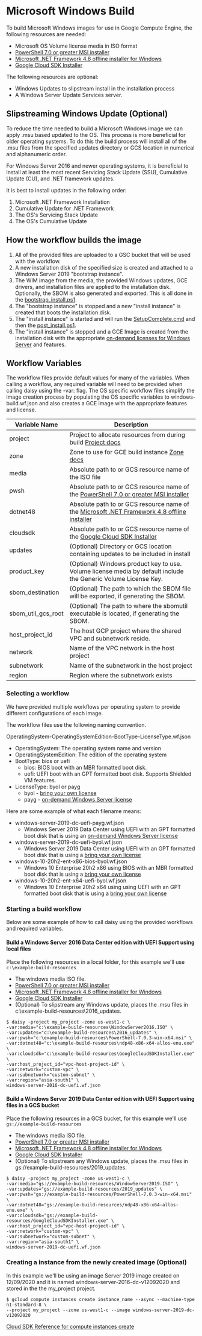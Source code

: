 # Microsoft Windows Build

To build Microsoft Windows images for use in Google Compute Engine, the following resources are needed:

* Microsoft OS Volume license media in ISO format
* [PowerShell 7.0 or greater MSI installer](https://github.com/PowerShell/PowerShell#get-powershell)
* [Microsoft .NET Framework 4.8 offline installer for Windows](https://support.microsoft.com/en-us/help/4503548/microsoft-net-framework-4-8-offline-installer-for-windows)
* [Google Cloud SDK Installer](https://dl.google.com/dl/cloudsdk/channels/rapid/GoogleCloudSDKInstaller.exe)

The following resources are optional:

* Windows Updates to slipstream install in the installation process
* A Windows Server Update Services server.

## Slipstreaming Windows Update (Optional)

To reduce the time needed to build a Microsoft Windows image we can apply .msu
based updated to the OS. This process is more beneficial for older operating systems.
To do this the build process will install all of the .msu files from the specified updates directory or GCS location in numerical and alphanumeric order.

For Windows Server 2016 and newer operating systems, it is beneficial to install
at least the most recent Servicing Stack Update (SSU), Cumulative Update (CU),
and .NET framework updates.

It is best to install updates in the following order:
1. Microsoft .NET Framework Installation
1. Cumulative Update for .NET Framework
1. The OS's Servicing Stack Update
1. The OS's Cumulative Update

## How the workflow builds the image

1. All of the provided files are uploaded to a GSC bucket that will be used with the workflow.
1. A new installation disk of the specified size is created and attached to a Windows Server 2019 "bootstrap instance".
1. The WIM image from the media, the provided Windows updates, GCE drivers, and installation files are applied to the installation disk. Optionally, the SBOM is also generated and exported. This is all done in the [bootstrap_install.ps1](https://github.com/GoogleCloudPlatform/compute-image-tools/blob/master/daisy_workflows/image_build/windows/bootstrap_install.ps1).
1. The "bootstrap instance" is stopped and a new "install instance" is created that boots the installation disk.
1. The "install instance" is started and will run the [SetupComplete.cmd](https://github.com/GoogleCloudPlatform/compute-image-tools/blob/master/daisy_workflows/image_build/windows/components/SetupComplete.cmd) and then the [post_install.ps1](https://github.com/GoogleCloudPlatform/compute-image-tools/blob/master/daisy_workflows/image_build/windows/post_install.ps1).
1. The "install instance" is stopped and a GCE Image is created from the installation disk with the appropriate [on-demand licenses for Windows Server](https://cloud.google.com/compute/docs/instances/windows/ms-licensing) and features.

## Workflow Variables

The workflow files provide default values for many of the variables. When calling a workflow,
any required variable will need to be provided when calling daisy using the -var: flag. The OS specific workflow files simplify the image creation process by populating the OS specific variables to windows-build.wf.json and also creates a GCE image with the appropriate features and license.


| Variable Name | Description |
| --- | --- |
| project | Project to allocate resources from during build [Project docs](https://cloud.google.com/resource-manager/docs/creating-managing-projects) |
| zone | Zone to use for GCE build instance [Zone docs](https://cloud.google.com/compute/docs/regions-zones/) |
| media | Absolute path to or GCS resource name of the ISO file |
| pwsh | Absolute path to or GCS resource name of the [PowerShell 7.0 or greater MSI installer](https://github.com/PowerShell/PowerShell#get-powershell) |
| dotnet48 | Absolute path to or GCS resource name of the [Microsoft .NET Framework 4.8 offline installer](https://support.microsoft.com/en-us/help/4503548/microsoft-net-framework-4-8-offline-installer-for-windows) |
| cloudsdk | Absolute path to or GCS resource name of the [Google Cloud SDK Installer](https://dl.google.com/dl/cloudsdk/channels/rapid/GoogleCloudSDKInstaller.exe) |
| updates | (Optional) Directory or GCS location containing updates to be included in install |
| product_key | (Optional) Windows product key to use. Volume license media by default include the Generic Volume License Key. |
| sbom_destination | (Optional) The path to which the SBOM file will be exported, if generating the SBOM. |
| sbom_util_gcs_root | (Optional) The path to where the sbomutil executable is located, if generating the SBOM. |
| host_project_id | The host GCP project where the shared VPC and subnetwork reside. |
| network | Name of the VPC network in the host project |
| subnetwork | Name of the subnetwork in the host project |
| region | Region where the subnetwork exists |

### Selecting a workflow

We have provided multiple workflows per operating system to provide different configurations of each image.

The workflow files use the following naming convention.

OperatingSystem-OperatingSystemEdition-BootType-LicenseType.wf.json

* OperatingSystem: The operating system name and version
* OperatingSystemEdition: The edition of the operating system
* BootType: bios or uefi
  * bios: BIOS boot with an MBR formatted boot disk.
  * uefi: UEFI boot with an GPT formatted boot disk. Supports Shielded VM features.
* LicenseType: byol or payg
  * byol - [bring your own license](https://cloud.google.com/compute/docs/nodes/bringing-your-own-licenses)
  * payg - [on-demand Windows Server license](https://cloud.google.com/compute/docs/instances/windows/ms-licensing#on-demand)

Here are some example of what each filename means:
* windows-server-2019-dc-uefi-payg.wf.json
  * Windows Server 2019 Data Center using UEFI with an GPT formatted boot disk that is
    using an [on-demand Windows Server license](https://cloud.google.com/compute/docs/instances/windows/ms-licensing#on-demand)
* windows-server-2019-dc-uefi-byol.wf.json
  * Windows Server 2019 Data Center using UEFI with an GPT formatted boot disk that is
    using a [bring your own license](https://cloud.google.com/compute/docs/nodes/bringing-your-own-licenses)
* windows-10-20h2-ent-x86-bios-byol.wf.json
  * Windows 10 Enterprise 20h2 x86 using BIOS with an MBR formatted boot disk that is
    using a [bring your own license](https://cloud.google.com/compute/docs/nodes/bringing-your-own-licenses)
* windows-10-20h2-ent-x64-uefi-byol.wf.json
  * Windows 10 Enterprise 20h2 x64 using using UEFI with an GPT formatted boot disk that is
    using a [bring your own license](https://cloud.google.com/compute/docs/nodes/bringing-your-own-licenses)


### Starting a build workflow

Below are some example of how to call daisy using the provided workflows and required variables.

#### Build a Windows Server 2016 Data Center edition with UEFI Support using local files

Place the following resources in a local folder, for this example we'll use `c:\example-build-resources`
* The windows media ISO file.
* [PowerShell 7.0 or greater MSI installer](https://github.com/PowerShell/PowerShell#get-powershell)
* [Microsoft .NET Framework 4.8 offline installer for Windows](https://support.microsoft.com/en-us/help/4503548/microsoft-net-framework-4-8-offline-installer-for-windows)
* [Google Cloud SDK Installer](https://dl.google.com/dl/cloudsdk/channels/rapid/GoogleCloudSDKInstaller.exe)
* (Optional) To slipstream any Windows update, places the .msu files in c:\example-build-resources\2016_updates.

```shell
$ daisy -project my_project -zone us-west1-c \
-var:media="c:\example-build-resources\WindowServer2016.ISO" \
-var:updates="c:\example-build-resources\2016_updates" \
-var:pwsh="c:\example-build-resources\PowerShell-7.0.3-win-x64.msi" \
-var:dotnet48="c:\example-build-resources\ndp48-x86-x64-allos-enu.exe" \
-var:cloudsdk="c:\example-build-resources\GoogleCloudSDKInstaller.exe" \
-var:host_project_id="vpc-host-project-id" \
-var:network="custom-vpc" \
-var:subnetwork="custom-subnet" \
-var:region="asia-south1" \
windows-server-2016-dc-uefi.wf.json
```

#### Build a Windows Server 2019 Data Center edition with UEFI Support using files in a GCS bucket

Place the following resources in a GCS bucket, for this example we'll use `gs://example-build-resources`
* The windows media ISO file.
* [PowerShell 7.0 or greater MSI installer](https://github.com/PowerShell/PowerShell#get-powershell)
* [Microsoft .NET Framework 4.8 offline installer for Windows](https://support.microsoft.com/en-us/help/4503548/microsoft-net-framework-4-8-offline-installer-for-windows)
* [Google Cloud SDK Installer](https://dl.google.com/dl/cloudsdk/channels/rapid/GoogleCloudSDKInstaller.exe)
* (Optional) To slipstream any Windows update, places the .msu files in gs://example-build-resources/2019_updates.

```shell
$ daisy -project my_project -zone us-west1-c \
-var:media="gs://example-build-resources/WindowServer2019.ISO" \
-var:updates="gs://example-build-resources/2019_updates" \
-var:pwsh="gs://example-build-resources/PowerShell-7.0.3-win-x64.msi" \
-var:dotnet48="gs://example-build-resources/ndp48-x86-x64-allos-enu.exe" \
-var:cloudsdk="gs://example-build-resources/GoogleCloudSDKInstaller.exe" \
-var:host_project_id="vpc-host-project-id" \
-var:network="custom-vpc" \
-var:subnetwork="custom-subnet" \
-var:region="asia-south1" \
windows-server-2019-dc-uefi.wf.json
```

### Creating a instance from the newly created image (Optional)

In this example we'll be using an image Server 2019 image created on 12/09/2020
and it is named windows-server-2016-dc-v12092020 and stored in the the my_project project.

```shell
$ gcloud compute instances create instance_name --async --machine-type n1-standard-8 \
--project my_project --zone us-west1-c --image windows-server-2019-dc-v12092020
```
[Cloud
SDK Reference for compute instances create](https://cloud.google.com/sdk/gcloud/reference/compute/instances/create)
